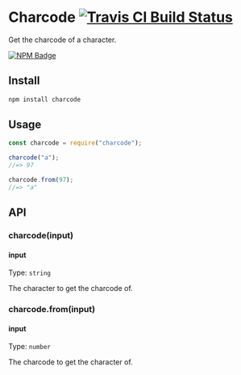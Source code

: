 # Charcode [![Travis CI Build Status](https://img.shields.io/travis/com/Richienb//master.svg?style=for-the-badge)](https://travis-ci.com/Richienb/charcode)

Get the charcode of a character.

[![NPM Badge](https://nodei.co/npm/charcode.png)](https://npmjs.com/package/charcode)

## Install

```sh
npm install charcode
```

## Usage

```js
const charcode = require("charcode");

charcode("a");
//=> 97

charcode.from(97);
//=> "a"
```

## API

### charcode(input)

#### input

Type: `string`

The character to get the charcode of.

### charcode.from(input)

#### input

Type: `number`

The charcode to get the character of.

